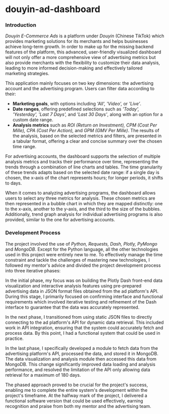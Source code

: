 # douyin-ad-dashboard

### Introduction

_Douyin E-Commerce Ads_ is a platform under _Douyin_ (Chinese TikTok) which provides marketing solutions for its merchants and helps businesses achieve long-term growth. In order to make up for the missing backend features of the platform, this advanced, user-friendly visualized dashboard will not only offer a more comprehensive view of advertising metrics but also provide merchants with the flexibility to customize their data analysis, leading to more informed decision-making and effectively tailored marketing strategies.

This application mainly focuses on two key dimensions: the advertising account and the advertising program. Users can filter data according to their:
* **Marketing goals**, with options including _'All', 'Video',_ or _'Live’_.
* **Date ranges**, offering predefined selections such as _'Today', 'Yesterday', 'Last 7 Days',_ and _'Last 30 Days'_, along with an option for a custom date range.
* **Analysis metrics** such as _ROI (Return on Investment), CPM (Cost Per Mille), CPA (Cost Per Action),_ and _GPM (GMV Per Mille)_.
The results of the analysis, based on the selected metrics and filters, are presented in a tabular format, offering a clear and concise summary over the chosen time range.

For advertising accounts, the dashboard supports the selection of multiple analysis metrics and tracks their performance over time, representing the trends through a combination of line charts and tables. The time granularity of these trends adapts based on the selected date range: if a single day is chosen, the x-axis of the chart represents hours; for longer periods, it shifts to days.

When it comes to analyzing advertising programs, the dashboard allows users to select any three metrics for analysis. These chosen metrics are then represented in a bubble chart in which they are mapped distinctly: one to the x-axis, another to the y-axis, and the third to the size of the bubbles. Additionally, trend graph analysis for individual advertising programs is also provided, similar to the one for advertising accounts.

### Development Process

The project involved the use of _Python, Requests, Dash, Plotly, PyMongo_ and _MongoDB_. Except for the Python language, all the other technologies used in this project were entirely new to me. To effectively manage the time constraint and tackle the challenges of mastering new technologies, I followed my mentor's advice and divided the project development process into three iterative phases:

In the initial phase, my focus was on building the Plotly Dash front-end data visualization and interactive analysis features using pre-prepared advertising data in JSON format files obtained from the ad platform's API. During this stage, I primarily focused on confirming interface and functional requirements which involved iterative testing and refinement of the Dash interface to guarantee that the data was accurately represented.

In the next phase, I transitioned from using static JSON files to directly connecting to the ad platform's API for dynamic data retrieval. This included work in API integration, ensuring that the system could accurately fetch and process data. By this point, I had a functional system that could be used in practice.

In the last phase, I specifically developed a module to fetch data from the advertising platform's API, processed the data, and stored it in MongoDB. The data visualization and analysis module then accessed this data from MongoDB. This change significantly improved data loading and analysis performance, and resolved the limitation of the API only allowing data retrieval for a maximum of 180 days.

The phased approach proved to be crucial for the project's success, enabling me to complete the entire system's development within the project's timeframe. At the halfway mark of the project,  I delivered a functional software version that could be used effectively, earning recognition and praise from both my mentor and the advertising team.
